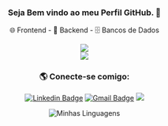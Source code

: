 <div align="center" valign="top">
  <h3>Seja Bem vindo ao meu Perfil GitHub. 🤗</h3>
  <p>🌐 Frontend - 🐍 Backend - 🗄️ Bancos de Dados</p>
  <img src="https://skillicons.dev/icons?i=html,css,js,bootstrap" style="widht: 50px height="50px" /><br/>
  <img src="https://skillicons.dev/icons?i=python,django,postgres,mysql" style="widht: 50px height="50px" />
<br/>

### 🌎 Conecte-se comigo:

[![Linkedin Badge](https://img.shields.io/badge/-Raphael%20Souza-6633cc?style=flat-square&logo=Linkedin&logoColor=white&link=https://www.linkedin.com/in/raphaelbsouza/)](https://www.linkedin.com/in/raphaelbsouza/) 
[![Gmail Badge](https://img.shields.io/badge/-raphaelstc@gmail.com-6633cc?style=flat-square&logo=Gmail&logoColor=white&link=mailto:raphaelstc@gmail.com)](mailto:raphaelstc@gmail.com)
<a href="https://raphael.code9ti.com.br/" target="_blank">
  <img src="https://img.shields.io/badge/-Portfólio-6633cc?style=flat-square&logo=Google%20Chrome&logoColor=white"/>
</a>
<p align="center">
  <img src="https://github-readme-stats.vercel.app/api/top-langs/?username=raphaelbsouza&layout=compact&theme=dark" alt="Minhas Linguagens"/>
</p>
</div>
